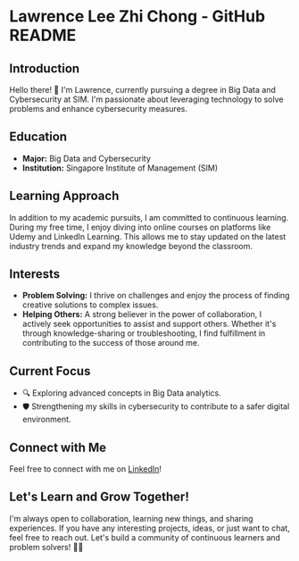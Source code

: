 # Lawrence Lee Zhi Chong - GitHub README

## Introduction
Hello there! 👋 I'm Lawrence, currently pursuing a degree in Big Data and Cybersecurity at SIM. I'm passionate about leveraging technology to solve problems and enhance cybersecurity measures.

## Education
- **Major:** Big Data and Cybersecurity
- **Institution:** Singapore Institute of Management (SIM)

## Learning Approach
In addition to my academic pursuits, I am committed to continuous learning. During my free time, I enjoy diving into online courses on platforms like Udemy and LinkedIn Learning. This allows me to stay updated on the latest industry trends and expand my knowledge beyond the classroom.

## Interests
- **Problem Solving:** I thrive on challenges and enjoy the process of finding creative solutions to complex issues.
- **Helping Others:** A strong believer in the power of collaboration, I actively seek opportunities to assist and support others. Whether it's through knowledge-sharing or troubleshooting, I find fulfillment in contributing to the success of those around me.

## Current Focus
- 🔍 Exploring advanced concepts in Big Data analytics.
- 🛡️ Strengthening my skills in cybersecurity to contribute to a safer digital environment.

## Connect with Me
Feel free to connect with me on [LinkedIn](www.linkedin.com/in/lawrence-lee-6a77851b3)!

## Let's Learn and Grow Together!
I'm always open to collaboration, learning new things, and sharing experiences. If you have any interesting projects, ideas, or just want to chat, feel free to reach out. Let's build a community of continuous learners and problem solvers! 🌱✨

